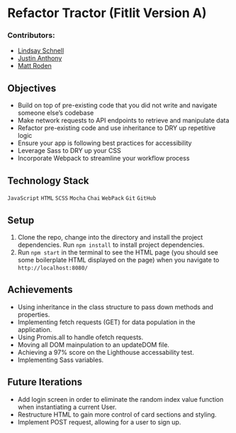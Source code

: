 # Refactor Tractor (Fitlit Version A)

### Contributors: 

- [Lindsay Schnell](https://github.com/lschnell8)
- [Justin Anthony](https://github.com/justincanthony)
- [Matt Roden](https://github.com/Matt-Roden)

## Objectives

- Build on top of pre-existing code that you did not write and navigate someone else’s codebase
- Make network requests to API endpoints to retrieve and manipulate data
- Refactor pre-existing code and use inheritance to DRY up repetitive logic
- Ensure your app is following best practices for accessibility
- Leverage Sass to DRY up your CSS
- Incorporate Webpack to streamline your workflow process

## Technology Stack

`JavaScript` `HTML` `SCSS` `Mocha` `Chai` `WebPack` `Git` `GitHub` 

## Setup

1. Clone the repo, change into the directory and install the project dependencies. Run `npm install` to install project dependencies.
1. Run `npm start` in the terminal to see the HTML page (you should see some boilerplate HTML displayed on the page) when you navigate to `http://localhost:8080/`

## Achievements

- Using inheritance in the class structure to pass down methods and properties.
- Implementing fetch requests (GET) for data population in the application.
- Using Promis.all to handle ofetch requests.
- Moving all DOM mainpulation to an updateDOM file.
- Achieving a 97% score on the Lighthouse accessability test.
- Implementing Sass variables.

## Future Iterations

- Add login screen in order to eliminate the random index value function when instantiating a current User.
- Restructure HTML to gain more control of card sections and styling.
- Implement POST request, allowing for a user to sign up.

